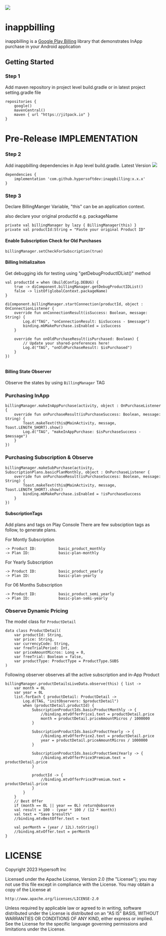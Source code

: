 [![](https://jitpack.io/v/hypersoftdev/inappbilling.svg)](https://jitpack.io/#hypersoftdev/inappbilling)
# inappbilling

inappbilling is a [Google Play Billing](https://developer.android.com/google/play/billing/integrate) library that demonstrates InApp purchase in your Android application

## Getting Started

### Step 1

Add maven repository in project level build.gradle or in latest project setting.gradle file
```
repositories {
    google()
    mavenCentral()
    maven { url "https://jitpack.io" }
}
```  


# Pre-Release IMPLEMENTATION

### Step 2

Add inappbilling dependencies in App level build.gradle. Latest Version [![](https://jitpack.io/v/hypersoftdev/inappbilling.svg)](https://jitpack.io/#hypersoftdev/inappbilling)
```
dependencies {
    implementation 'com.github.hypersoftdev:inappbilling:x.x.x'
}
``` 

### Step 3

Declare BillingManger Variable, "this" can be an application context.

also declare your original productId e.g. packageName

```
private val billingManager by lazy { BillingManager(this) }
private val productId:String = "Paste your original Product ID"
```  

#### Enable Subscription Check for Old Purchases

```
billingManager.setCheckForSubscription(true)
```  

#### Billing Initializaiton

Get debugging ids for testing using "getDebugProductIDList()" method

```
val productId = when (BuildConfig.DEBUG) {
    true -> diComponent.billingManager.getDebugProductIDList()
    false -> listOf(globalContext.packageName)
}

diComponent.billingManager.startConnection(productId, object : OnConnectionListener {
    override fun onConnectionResult(isSuccess: Boolean, message: String) {
        Log.d("TAG", "onConnectionResult: $isSuccess - $message")
        binding.mbMakePurchase.isEnabled = isSuccess
    }

    override fun onOldPurchaseResult(isPurchased: Boolean) {
        // Update your shared-preferences here!
        Log.d("TAG", "onOldPurchaseResult: $isPurchased")
    }
})


```
#### Billing State Observer

Observe the states by using `BillingManager` TAG

### Purchasing InApp

```
billingManager.makeInAppPurchase(activity, object : OnPurchaseListener {
    override fun onPurchaseResult(isPurchaseSuccess: Boolean, message: String) {
        Toast.makeText(this@MainActivity, message, Toast.LENGTH_SHORT).show()
        Log.d("TAG", "makeInAppPurchase: $isPurchaseSuccess - $message")
    }
})
```

### Purchasing Subscription & Observe

```
billingManager.makeSubPurchase(activity, SubscriptionPlans.basicPlanMonthly, object : OnPurchaseListener {
    override fun onPurchaseResult(isPurchaseSuccess: Boolean, message: String) {
        Toast.makeText(this@MainActivity, message, Toast.LENGTH_SHORT).show()
        binding.mbMakePurchase.isEnabled = !isPurchaseSuccess
    }
})
```

#### SubscriptionTags

Add plans and tags on Play Console
There are few subsciption tags as follow, to generate plans.

For Montly Subscription

    -> Product ID:          basic_product_monthly
    -> Plan ID:             basic-plan-monthly

For Yearly Subscription

    -> Product ID:          basic_product_yearly
    -> Plan ID:             basic-plan-yearly

For 06 Months Subscription

    -> Product ID:          basic_product_semi_yearly
    -> Plan ID:             basic-plan-semi-yearly


### Observe Dynamic Pricing

The model class for `ProductDetail`

```
data class ProductDetail(
    var productId: String,
    var price: String,
    var currencyCode: String,
    var freeTrialPeriod: Int,
    var priceAmountMicros: Long = 0,
    var freeTrial: Boolean = false,
    var productType: ProductType = ProductType.SUBS
)
```

Following observer observes all the active subscription and in-App Product

```
billingManager.productDetailsLiveData.observe(this) { list ->
    var month = 0L
    var year = 0L
    list.forEach { productDetail: ProductDetail ->
        Log.d(TAG, "initObservers: $productDetail")
        when (productDetail.productId) {
            SubscriptionProductIds.basicProductMonthly -> {
                //binding.mtvOfferPrice1.text = productDetail.price
                month = productDetail.priceAmountMicros / 1000000
            }

            SubscriptionProductIds.basicProductYearly -> {
                //binding.mtvOfferPrice2.text = productDetail.price
                year = productDetail.priceAmountMicros / 1000000
            }

            SubscriptionProductIds.basicProductSemiYearly -> {
                //binding.mtvOfferPrice3Premium.text = productDetail.price
            }

            productId -> {
                //binding.mtvOfferPrice3Premium.text = productDetail.price
            }
        }
    }
    // Best Offer
    if (month == 0L || year == 0L) return@observe
    val result = 100 - (year * 100 / (12 * month))
    val text = "Save $result%"
    //binding.mtvBestOffer.text = text

    val perMonth = (year / 12L).toString()
    //binding.mtvOffer.text = perMonth
}
```

# LICENSE

Copyright 2023 Hypersoft Inc

Licensed under the Apache License, Version 2.0 (the "License");
you may not use this file except in compliance with the License.
You may obtain a copy of the License at

    http://www.apache.org/licenses/LICENSE-2.0

Unless required by applicable law or agreed to in writing, software
distributed under the License is distributed on an "AS IS" BASIS,
WITHOUT WARRANTIES OR CONDITIONS OF ANY KIND, either express or implied.
See the License for the specific language governing permissions and
limitations under the License.
